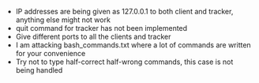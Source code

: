 * IP addresses are being given as 127.0.0.1 to both client and tracker, anything else might not work
* quit command for tracker has not been implemented
* Give different ports to all the clients and tracker
* I am attacking bash_commands.txt where a lot of commands are written for your convenience
* Try not to type half-correct half-wrong commands, this case is not being handled